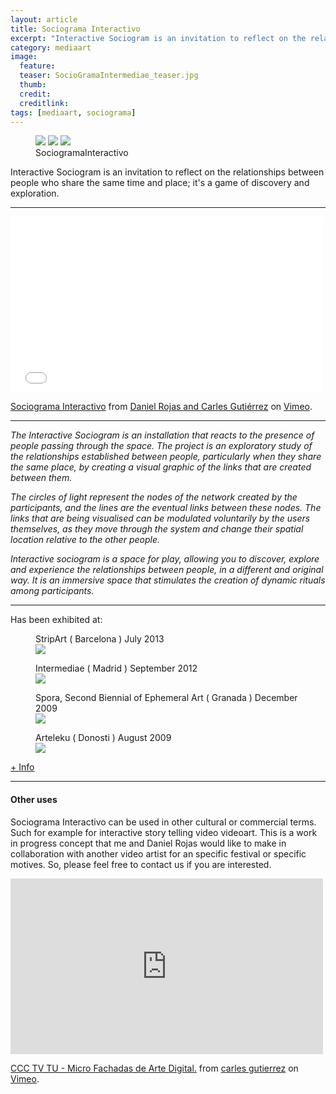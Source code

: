 ```yaml
---
layout: article
title: Sociograma Interactivo
excerpt: "Interactive Sociogram is an invitation to reflect on the relationships between people who share the same time and place; it's a game of discovery and exploration."
category: mediaart
image: 
  feature:
  teaser: SocioGramaIntermediae_teaser.jpg
  thumb:
  credit: 
  creditlink: 
tags: [mediaart, sociograma]
---
```


<figure class="third">
	<img src="https://farm8.staticflickr.com/7564/16142865578_1f47f9deba_z.jpg">
	<img src="http://media.tumblr.com/tumblr_m5kf3qPoJ81qa7rwa.jpg">
	<img src="http://media.tumblr.com/tumblr_m3ux06VDdL1qa7rwa.jpg">
	<figcaption>SociogramaInteractivo</figcaption>
</figure>

Interactive Sociogram is an invitation to reflect on the relationships between people who share the same time and place; it's a game of discovery and exploration.

***

<iframe src="//player.vimeo.com/video/47769687" width="500" height="281" frameborder="0" webkitallowfullscreen mozallowfullscreen allowfullscreen></iframe> <p><a href="http://vimeo.com/47769687">Sociograma Interactivo</a> from <a href="http://vimeo.com/user2257329">Daniel Rojas and Carles Gutiérrez</a> on <a href="https://vimeo.com">Vimeo</a>.</p>

---

*The Interactive Sociogram is an installation that reacts to the presence of people passing through the space. The project is an exploratory study of the relationships established between people, particularly when they share the same place, by creating a visual graphic of the links that are created between them.*

*The circles of light represent the nodes of the network created by the participants, and the lines are the eventual links between these nodes. The links that are being visualised can be modulated voluntarily by the users themselves, as they move through the system and change their spatial location relative to the other people.*

*Interactive sociogram is a space for play, allowing you to discover, explore and experience the relationships between people, in a different and original way. It is an immersive space that stimulates the creation of dynamic rituals among participants.*

---


Has been exhibited at:


<figure class="one">
	<figcaption>StripArt ( Barcelona ) July 2013</figcaption>
	<img src="http://40.media.tumblr.com/eea5f7925ba5b2463e553459660ebe3a/tumblr_muvumijQ5B1qapeqco1_500.jpg">
</figure>

<figure class="one">
	<figcaption>Intermediae ( Madrid ) September 2012</figcaption>
	<img src="https://farm8.staticflickr.com/7564/16142865578_1f47f9deba_z.jpg">
</figure>

<figure class="one">
	<figcaption>Spora, Second Biennial of Ephemeral Art ( Granada ) December 2009</figcaption>
	<img src="http://media.tumblr.com/tumblr_l5wvroEvd31qa7rwa.jpg">
</figure>

<figure class="one">
	<figcaption>Arteleku ( Donosti ) August 2009
	</figcaption>
	<img src="http://media.tumblr.com/tumblr_kuaq7fKpUH1qa7rwa.jpg">
</figure>

[+ Info](http://sociogramainteractivo.net/)


---
#### Other uses
Sociograma Interactivo can be used in other cultural or commercial terms. Such for example for interactive story telling video videoart. This is a work in progress concept that me and Daniel Rojas would like to make in collaboration with another video artist for an specific festival or specific motives. So, please feel free to contact us if you are interested.


<iframe src="https://player.vimeo.com/video/118826526" width="500" height="281" frameborder="0" webkitallowfullscreen mozallowfullscreen allowfullscreen></iframe> <p><a href="https://vimeo.com/118826526">CCC TV TU - Micro Fachadas de Arte Digital.</a> from <a href="https://vimeo.com/user863376">carles gutierrez</a> on <a href="https://vimeo.com">Vimeo</a>.</p>








